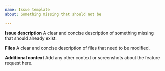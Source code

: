 ```yaml
---
name: Issue template
about: Something missing that should not be

---
```


**Issue description**
A clear and concise description of something missing that should already exist.

**Files**
A clear and concise description of files that need to be modified.

**Additional context**
Add any other context or screenshots about the feature request here.
